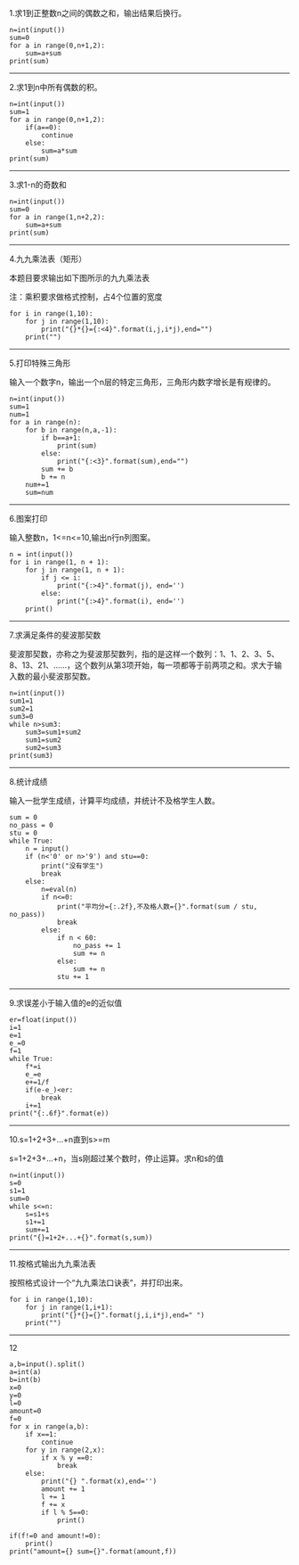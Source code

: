 1.求1到正整数n之间的偶数之和，输出结果后换行。

```
n=int(input())
sum=0
for a in range(0,n+1,2):
    sum=a+sum
print(sum)
```

---

2.求1到n中所有偶数的积。

```
n=int(input())
sum=1
for a in range(0,n+1,2):
    if(a==0):
        continue
    else:
        sum=a*sum
print(sum)
```

---

3.求1-n的奇数和

```
n=int(input())
sum=0
for a in range(1,n+2,2):
    sum=a+sum
print(sum)
```

---

4.九九乘法表（矩形）

本题目要求输出如下图所示的九九乘法表

注：乘积要求做格式控制，占4个位置的宽度

```
for i in range(1,10):
    for j in range(1,10):
        print("{}*{}={:<4}".format(i,j,i*j),end="")
    print("")
```

---

5.打印特殊三角形

输入一个数字n，输出一个n层的特定三角形，三角形内数字增长是有规律的。

```
n=int(input())
sum=1
num=1
for a in range(n):
    for b in range(n,a,-1):
        if b==a+1:
            print(sum)
        else:  
            print("{:<3}".format(sum),end="")
        sum += b
        b += n
    num+=1
    sum=num
```

---

6.图案打印

输入整数n，1<=n<=10,输出n行n列图案。

```
n = int(input())
for i in range(1, n + 1):
    for j in range(1, n + 1):
        if j <= i:
            print("{:>4}".format(j), end='')
        else:
            print("{:>4}".format(i), end='')
    print()
```

---

7.求满足条件的斐波那契数

斐波那契数，亦称之为斐波那契数列，指的是这样一个数列：1、1、2、3、5、8、13、21、……，这个数列从第3项开始，每一项都等于前两项之和。求大于输入数的最小斐波那契数。

```
n=int(input())
sum1=1
sum2=1
sum3=0
while n>sum3:
    sum3=sum1+sum2
    sum1=sum2
    sum2=sum3
print(sum3)
```

---

8.统计成绩

输入一批学生成绩，计算平均成绩，并统计不及格学生人数。

```
sum = 0
no_pass = 0
stu = 0
while True:
    n = input()
    if (n<'0' or n>'9') and stu==0:
        print("没有学生")
        break
    else:
        n=eval(n)
        if n<=0:
            print("平均分={:.2f},不及格人数={}".format(sum / stu, no_pass))
            break
        else:
            if n < 60:
                no_pass += 1
                sum += n
            else:
                sum += n
            stu += 1
```

---

9.求误差小于输入值的e的近似值

```
er=float(input())
i=1
e=1
e_=0
f=1
while True:
    f*=i
    e_=e
    e+=1/f
    if(e-e_)<er:
        break
    i+=1
print("{:.6f}".format(e))
```

---

10.s=1+2+3+...+n直到s>=m

s=1+2+3+...+n，当s刚超过某个数时，停止运算。求n和s的值

```
n=int(input())
s=0
s1=1
sum=0
while s<=n:
    s=s1+s
    s1+=1
    sum+=1
print("{}=1+2+...+{}".format(s,sum))
```

---

11.按格式输出九九乘法表

按照格式设计一个“九九乘法口诀表”，并打印出来。

```
for i in range(1,10):
    for j in range(1,i+1):
        print("{}*{}={}".format(j,i,i*j),end=" ")
    print("")
```

---

12

```
a,b=input().split()
a=int(a)
b=int(b)
x=0
y=0
l=0
amount=0
f=0
for x in range(a,b):
    if x==1:
        continue
    for y in range(2,x):
        if x % y ==0:
            break
    else:
        print("{} ".format(x),end='')
        amount += 1
        l += 1
        f += x
        if l % 5==0:
            print()

if(f!=0 and amount!=0):
    print()
print("amount={} sum={}".format(amount,f))
```
